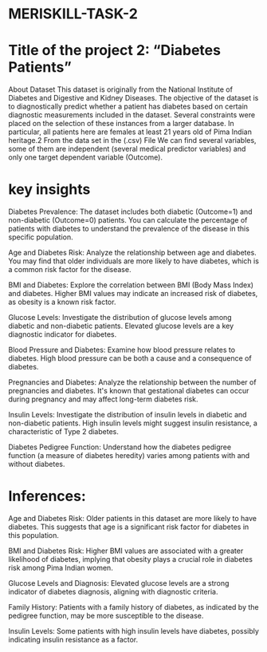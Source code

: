 # MERISKILL-TASK-2
# Title of the project 2: “Diabetes Patients”
 
About Dataset
This dataset is originally from the National Institute of Diabetes and Digestive and Kidney
Diseases. The objective of the dataset is to diagnostically predict whether a patient has diabetes
based on certain diagnostic measurements included in the dataset. Several constraints were placed
on the selection of these instances from a larger database. In particular, all patients here are females
at least 21 years old of Pima Indian heritage.2
From the data set in the (.csv) File We can find several variables, some of them are independent
(several medical predictor variables) and only one target dependent variable (Outcome).

# key insights

Diabetes Prevalence: The dataset includes both diabetic (Outcome=1) and non-diabetic (Outcome=0) patients. You can calculate the percentage of patients with diabetes to understand the prevalence of the disease in this specific population.

Age and Diabetes Risk: Analyze the relationship between age and diabetes. You may find that older individuals are more likely to have diabetes, which is a common risk factor for the disease.

BMI and Diabetes: Explore the correlation between BMI (Body Mass Index) and diabetes. Higher BMI values may indicate an increased risk of diabetes, as obesity is a known risk factor.

Glucose Levels: Investigate the distribution of glucose levels among diabetic and non-diabetic patients. Elevated glucose levels are a key diagnostic indicator for diabetes.

Blood Pressure and Diabetes: Examine how blood pressure relates to diabetes. High blood pressure can be both a cause and a consequence of diabetes.

Pregnancies and Diabetes: Analyze the relationship between the number of pregnancies and diabetes. It's known that gestational diabetes can occur during pregnancy and may affect long-term diabetes risk.

Insulin Levels: Investigate the distribution of insulin levels in diabetic and non-diabetic patients. High insulin levels might suggest insulin resistance, a characteristic of Type 2 diabetes.

Diabetes Pedigree Function: Understand how the diabetes pedigree function (a measure of diabetes heredity) varies among patients with and without diabetes.

# Inferences:

Age and Diabetes Risk: Older patients in this dataset are more likely to have diabetes. This suggests that age is a significant risk factor for diabetes in this population.

BMI and Diabetes Risk: Higher BMI values are associated with a greater likelihood of diabetes, implying that obesity plays a crucial role in diabetes risk among Pima Indian women.

Glucose Levels and Diagnosis: Elevated glucose levels are a strong indicator of diabetes diagnosis, aligning with diagnostic criteria.

Family History: Patients with a family history of diabetes, as indicated by the pedigree function, may be more susceptible to the disease.

Insulin Levels: Some patients with high insulin levels have diabetes, possibly indicating insulin resistance as a factor.
